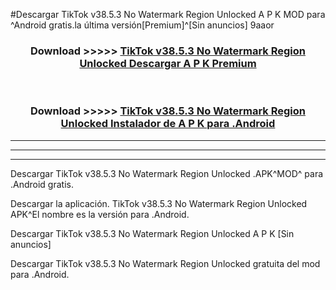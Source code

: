 #Descargar TikTok v38.5.3 No Watermark Region Unlocked  A P K MOD para ^Android gratis.la última versión[Premium]^[Sin anuncios] 9aaor



<div align="center">
<h3>Download >>>>> <a href="https://es-web.web.app/?es= TikTok v38.5.3 No Watermark Region Unlocked ">TikTok v38.5.3 No Watermark Region Unlocked  Descargar A P K Premium</a></h3><br>

<h3>Download >>>>> <a href="https://es-web.web.app/?es= TikTok v38.5.3 No Watermark Region Unlocked ">TikTok v38.5.3 No Watermark Region Unlocked  Instalador de A P K para .Android</a></h3>
</div>


----------------------------------------------------------

----------------------------------------------------------

----------------------------------------------------------

Descargar TikTok v38.5.3 No Watermark Region Unlocked  .APK^MOD^ para .Android gratis.

Descargar la aplicación. TikTok v38.5.3 No Watermark Region Unlocked  APK^El nombre es la versión para .Android.

Descargar TikTok v38.5.3 No Watermark Region Unlocked  A P K [Sin anuncios]

Descargar TikTok v38.5.3 No Watermark Region Unlocked  gratuita del mod para .Android.